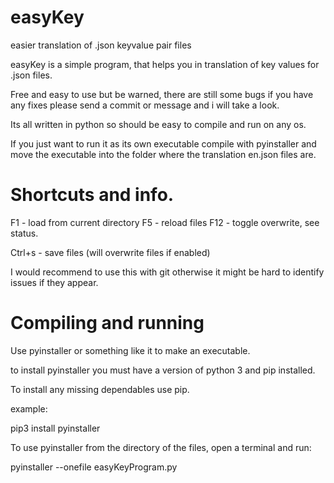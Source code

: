 # easyKey
easier translation of .json keyvalue pair files





easyKey is a simple program, that helps you in translation of key values for .json files.


Free and easy to use but be warned, there are still some bugs if you have any fixes please send a commit or message and i will take a look.

Its all written in python so should be easy to compile and run on any os. 




If you just want to run it as its own executable compile with pyinstaller and move the executable into the folder where the translation en.json files are. 



# Shortcuts and info.


F1 - load from current directory
F5 - reload files
F12 - toggle overwrite, see status. 

Ctrl+s - save files (will overwrite files if enabled)




I would recommend to use this with git otherwise it might be hard to identify issues if they appear.




# Compiling and running

Use pyinstaller or something like it to make an executable.

to install pyinstaller you must have a version of python 3 and pip installed.

To install any missing dependables use pip.

example:

pip3 install pyinstaller


To use pyinstaller from the directory of the files, open a terminal and run:

pyinstaller --onefile easyKeyProgram.py





